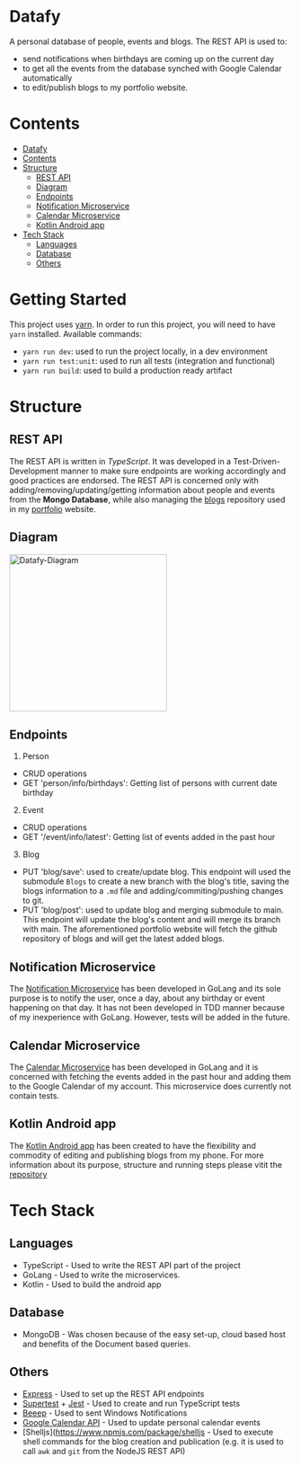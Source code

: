 # Datafy
A personal database of people, events and blogs. The REST API is used to:
- send notifications when birthdays are coming up on the current day
- to get all the events from the database synched with Google Calendar automatically
- to edit/publish blogs to my portfolio website.

# Contents
- [Datafy](#datafy)
- [Contents](#contents)
- [Structure](#structure)
  * [REST API](#rest-api)
  * [Diagram](#diagram)
  * [Endpoints](#endpoints)
  * [Notification Microservice](#notification-microservice)
  * [Calendar Microservice](#calendar-microservice)
  * [Kotlin Android app](#kotlin-android-app)
- [Tech Stack](#tech-stack)
  * [Languages](#languages)
  * [Database](#database)
  * [Others](#others)

# Getting Started
This project uses [yarn](https://yarnpkg.com). In order to run this project, you will need to have `yarn` installed.
Available commands:
- `yarn run dev`: used to run the project locally, in a dev environment
- `yarn run test:unit`: used to run all tests (integration and functional)
- `yarn run build`: used to build a production ready artifact

# Structure
## REST API
The REST API is written in *TypeScript*. It was developed in a Test-Driven-Development manner to make sure endpoints are working accordingly and good practices are endorsed. The REST API is concerned only with adding/removing/updating/getting information about people and events from the **Mongo Database**, while also managing the [blogs](https://github.com/DavidBuzatu-Marian/Blogs) repository used in my [portfolio](https://github.com/DavidBuzatu-Marian/DavidBuzatu_Portfolio_V2) website.

## Diagram
<img src="https://i.ibb.co/pPL4QL1/Datafy-Diagram.jpg" alt="Datafy-Diagram" border="0" height="280">

## Endpoints
1. Person
- CRUD operations
- GET 'person/info/birthdays': Getting list of persons with current date birthday
2. Event
- CRUD operations
- GET '/event/info/latest': Getting list of events added in the past hour
3. Blog
- PUT 'blog/save': used to create/update blog. This endpoint will used the submodule `Blogs` to create a new branch with the blog's title, saving the blogs information to a `.md` file and adding/commiting/pushing changes to git.
- PUT 'blog/post': used to update blog and merging submodule to main. This endpoint will update the blog's content and will merge its branch with main. The aforementioned portfolio website will fetch the github repository of blogs and will get the latest added blogs.

## Notification Microservice
The [Notification Microservice](https://github.com/DavidBuzatu-Marian/GoLang-Notification-Service) has been developed in GoLang and its sole purpose is to notify the user, once a day, about any birthday or event happening on that day.
It has not been developed in TDD manner because of my inexperience with GoLang. However, tests will be added in the future.

## Calendar Microservice
The [Calendar Microservice](https://github.com/DavidBuzatu-Marian/go_event_service) has been developed in GoLang and it is concerned with fetching the events added in the past hour and adding them to the Google Calendar of my account. This microservice does currently not contain tests.

## Kotlin Android app
The [Kotlin Android app](https://github.com/DavidBuzatu-Marian/Datafy-Kotlin-Android-App) has been created to have the flexibility and commodity of editing and publishing blogs from my phone. For more information about its purpose, structure and running steps please vitit the [repository](https://github.com/DavidBuzatu-Marian/Datafy-Kotlin-Android-App)

# Tech Stack
## Languages
* TypeScript - Used to write the REST API part of the project
* GoLang - Used to write the microservices.
* Kotlin - Used to build the android app

## Database
* MongoDB - Was chosen because of the easy set-up, cloud based host and benefits of the Document based queries.

## Others
* [Express](https://expressjs.com) - Used to set up the REST API endpoints
* [Supertest](https://www.npmjs.com/package/supertest) + [Jest](https://jestjs.io) - Used to create and run TypeScript tests
* [Beeep](https://github.com/gen2brain/beeep) - Used to sent Windows Notifications
* [Google Calendar API](https://developers.google.com/calendar) - Used to update personal calendar events
* [Shelljs](https://www.npmjs.com/package/shelljs - Used to execute shell commands for the blog creation and publication (e.g. it is used to call `awk` and `git` from the NodeJS REST API)
